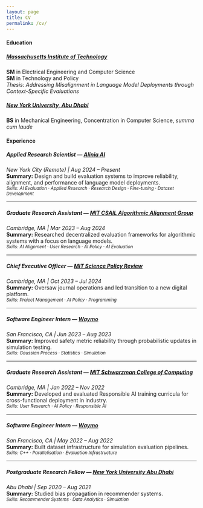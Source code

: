 ```yaml
---
layout: page
title: CV
permalink: /cv/
---
```


#### Education

##### [Massachusetts Institute of Technology](https://www.mit.edu)  
  **SM** in Electrical Engineering and Computer Science  
  **SM** in Technology and Policy  
  _Thesis: Addressing Misalignment in Language Model Deployments through Context-Specific Evaluations_  

##### [New York University, Abu Dhabi](https://nyuad.nyu.edu)  
  **BS** in Mechanical Engineering, Concentration in Computer Science, _summa cum laude_  


#### Experience

##### Applied Research Scientist — [Alinia AI](https://alinia.ai)
*New York City (Remote) | Aug 2024 – Present*  
**Summary:** Design and build evaluation systems to improve reliability, alignment, and performance of language model deployments.  
<sub><i>_Skills: AI Evaluation · Applied Research · Research Design · Fine-tuning · Dataset Development_</sub></i>

---

##### Graduate Research Assistant — [MIT CSAIL Algorithmic Alignment Group](https://algorithmicalignment.csail.mit.edu)
*Cambridge, MA | Mar 2023 – Aug 2024*  
**Summary:** Researched decentralized evaluation frameworks for algorithmic systems with a focus on language models.  
<sub><i>_Skills: AI Alignment · User Research · AI Policy · AI Evaluation_</sub></i>

---

##### Chief Executive Officer — [MIT Science Policy Review](https://sciencepolicyreview.org)
*Cambridge, MA | Oct 2023 – Jul 2024*  
**Summary:** Oversaw journal operations and led transition to a new digital platform.  
<sub><i>_Skills: Project Management · AI Policy · Programming_</sub></i>

---

##### Software Engineer Intern — [Waymo](https://waymo.com)  
*San Francisco, CA | Jun 2023 – Aug 2023*  
**Summary:** Improved safety metric reliability through probabilistic updates in simulation testing.  
<sub><i>_Skills: Gaussian Process · Statistics · Simulation_</sub></i>

---

##### Graduate Research Assistant — [MIT Schwarzman College of Computing](https://computing.mit.edu/)  
*Cambridge, MA | Jan 2022 – Nov 2022*  
**Summary:** Developed and evaluated Responsible AI training curricula for cross-functional deployment in industry.  
<sub><i>_Skills: User Research · AI Policy · Responsible AI_</sub></i>

---

##### Software Engineer Intern — [Waymo](https://waymo.com)  
*San Francisco, CA | May 2022 – Aug 2022*  
**Summary:** Built dataset infrastructure for simulation evaluation pipelines.  
<sub><i>_Skills: C++ · Parallelisation · Evaluation Infrastructure_</sub></i>

---

##### Postgraduate Research Fellow — [New York University Abu Dhabi](https://nyuad.nyu.edu)  
*Abu Dhabi | Sep 2020 – Aug 2021*  
**Summary:** Studied bias propagation in recommender systems.  
<sub><i>_Skills: Recommender Systems · Data Analytics · Simulation_</sub></i>
